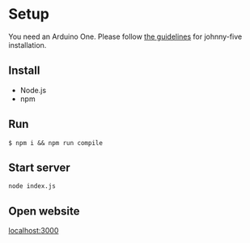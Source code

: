 # Setup

You need an Arduino One. Please follow
[the guidelines](https://github.com/rwaldron/johnny-five/wiki/Getting-Started)
for johnny-five installation.

## Install

* Node.js
* npm

## Run

    $ npm i && npm run compile

## Start server

    node index.js

## Open website

[localhost:3000](http://localhost:3000)


